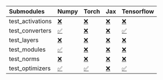 | Submodules       | Numpy                                                                                                                           | Torch                                                                                                                           | Jax                                                                                                                             | Tensorflow                                                                                                                      |
|:-----------------|:--------------------------------------------------------------------------------------------------------------------------------|:--------------------------------------------------------------------------------------------------------------------------------|:--------------------------------------------------------------------------------------------------------------------------------|:--------------------------------------------------------------------------------------------------------------------------------|
| test_activations | <a href="https://github.com/unifyai/ivy/runs/7941268579?check_suite_focus=true" rel="noopener noreferrer" target="_blank">❌</a> | <a href="https://github.com/unifyai/ivy/runs/7941268710?check_suite_focus=true" rel="noopener noreferrer" target="_blank">❌</a> | <a href="https://github.com/unifyai/ivy/runs/7941268826?check_suite_focus=true" rel="noopener noreferrer" target="_blank">❌</a> | <a href="https://github.com/unifyai/ivy/runs/7941268956?check_suite_focus=true" rel="noopener noreferrer" target="_blank">❌</a> |
| test_converters  | <a href="https://github.com/unifyai/ivy/runs/7941268600?check_suite_focus=true" rel="noopener noreferrer" target="_blank">✅</a> | <a href="https://github.com/unifyai/ivy/runs/7941268730?check_suite_focus=true" rel="noopener noreferrer" target="_blank">❌</a> | <a href="https://github.com/unifyai/ivy/runs/7941268846?check_suite_focus=true" rel="noopener noreferrer" target="_blank">❌</a> | <a href="https://github.com/unifyai/ivy/runs/7941268969?check_suite_focus=true" rel="noopener noreferrer" target="_blank">✅</a> |
| test_layers      | <a href="https://github.com/unifyai/ivy/runs/7941268620?check_suite_focus=true" rel="noopener noreferrer" target="_blank">❌</a> | <a href="https://github.com/unifyai/ivy/runs/7941268749?check_suite_focus=true" rel="noopener noreferrer" target="_blank">❌</a> | <a href="https://github.com/unifyai/ivy/runs/7941268865?check_suite_focus=true" rel="noopener noreferrer" target="_blank">❌</a> | <a href="https://github.com/unifyai/ivy/runs/7941268986?check_suite_focus=true" rel="noopener noreferrer" target="_blank">❌</a> |
| test_modules     | <a href="https://github.com/unifyai/ivy/runs/7941268643?check_suite_focus=true" rel="noopener noreferrer" target="_blank">✅</a> | <a href="https://github.com/unifyai/ivy/runs/7941268771?check_suite_focus=true" rel="noopener noreferrer" target="_blank">❌</a> | <a href="https://github.com/unifyai/ivy/runs/7941268889?check_suite_focus=true" rel="noopener noreferrer" target="_blank">❌</a> | <a href="https://github.com/unifyai/ivy/runs/7941269009?check_suite_focus=true" rel="noopener noreferrer" target="_blank">❌</a> |
| test_norms       | <a href="https://github.com/unifyai/ivy/runs/7941268669?check_suite_focus=true" rel="noopener noreferrer" target="_blank">❌</a> | <a href="https://github.com/unifyai/ivy/runs/7941268790?check_suite_focus=true" rel="noopener noreferrer" target="_blank">❌</a> | <a href="https://github.com/unifyai/ivy/runs/7941268913?check_suite_focus=true" rel="noopener noreferrer" target="_blank">❌</a> | <a href="https://github.com/unifyai/ivy/runs/7941269039?check_suite_focus=true" rel="noopener noreferrer" target="_blank">❌</a> |
| test_optimizers  | <a href="https://github.com/unifyai/ivy/runs/7941268691?check_suite_focus=true" rel="noopener noreferrer" target="_blank">✅</a> | <a href="https://github.com/unifyai/ivy/runs/7941268808?check_suite_focus=true" rel="noopener noreferrer" target="_blank">✅</a> | <a href="https://github.com/unifyai/ivy/runs/7941268935?check_suite_focus=true" rel="noopener noreferrer" target="_blank">❌</a> | <a href="https://github.com/unifyai/ivy/runs/7941269078?check_suite_focus=true" rel="noopener noreferrer" target="_blank">✅</a> |